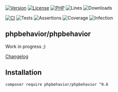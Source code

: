 [![Version](https://img.shields.io/badge/version-0.6.0-4B9081.svg)](https://github.com/phpbehavior/phpbehavior/tree/0.6.0)
[![License](https://poser.pugx.org/phpbehavior/phpbehavior/license)](https://github.com/phpbehavior/phpbehavior/blob/master/LICENSE)
[![PHP](https://img.shields.io/badge/php-^7.4||^8.0-blue.svg)](https://php.net)
![Lines](https://img.shields.io/badge/code%20lines-1,589-blue.svg)
![Downloads](https://poser.pugx.org/phpbehavior/phpbehavior/downloads)

[![CI](https://github.com/phpbehavior/phpbehavior/actions/workflows/ci.yml/badge.svg?branch=master)](https://github.com/phpbehavior/phpbehavior/actions/workflows/ci.yml)
![Tests](https://img.shields.io/badge/tests-7-blue.svg)
![Assertions](https://img.shields.io/badge/assertions-10-blue.svg)
![Coverage](https://img.shields.io/badge/coverage-65%25-success.svg)
![Infection](https://img.shields.io/badge/infection-11%25-success.svg)

## phpbehavior/phpbehavior

Work in progress ;)

[Changelog](changelog.md)

## Installation

```
composer require phpbehavior/phpbehavior ^0.6
```
